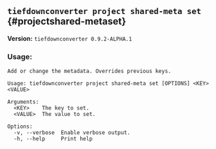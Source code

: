 ## `tiefdownconverter project shared-meta set` {#projectshared-metaset}

**Version:** `tiefdownconverter 0.9.2-ALPHA.1`

### Usage:
```
Add or change the metadata. Overrides previous keys.

Usage: tiefdownconverter project shared-meta set [OPTIONS] <KEY> <VALUE>

Arguments:
  <KEY>    The key to set.
  <VALUE>  The value to set.

Options:
  -v, --verbose  Enable verbose output.
  -h, --help     Print help
```

